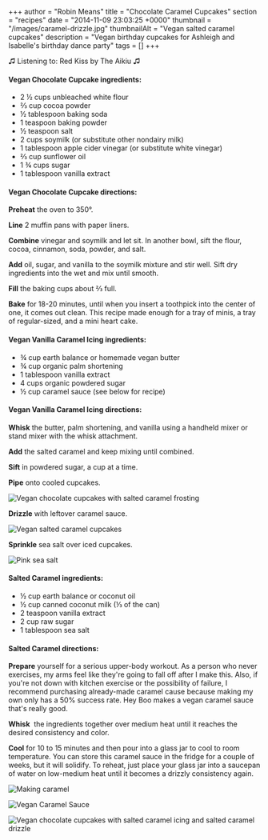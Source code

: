 +++
author = "Robin Means"
title = "Chocolate Caramel Cupcakes"
section = "recipes"
date = "2014-11-09 23:03:25 +0000"
thumbnail = "/images/caramel-drizzle.jpg"
thumbnailAlt = "Vegan salted caramel cupcakes"
description = "Vegan birthday cupcakes for Ashleigh and Isabelle's birthday dance party"
tags = []
+++

♫&nbsp;Listening to: Red Kiss by The Aikiu ♫

#### Vegan Chocolate Cupcake ingredients:

- 2 ½ cups unbleached white flour
- ⅔ cup cocoa powder
- ½ tablespoon baking soda
- 1 teaspoon baking powder
- ½ teaspoon salt
- 2 cups soymilk (or substitute other nondairy milk)
- 1 tablespoon apple cider vinegar (or substitute white vinegar)
- ⅔ cup sunflower oil
- 1 ¾ cups sugar
- 1 tablespoon vanilla extract



#### Vegan Chocolate Cupcake directions:

**Preheat** the oven to 350°.

**Line** 2 muffin pans with paper liners.

**Combine** vinegar and soymilk and let sit. In another bowl, sift the flour, cocoa, cinnamon, soda, powder, and salt.

**Add** oil, sugar, and vanilla to the soymilk mixture and stir well. Sift dry ingredients into the wet and mix until smooth.

**Fill** the baking cups about ⅔&nbsp;full.

**Bake** for 18-20 minutes, until when you insert a toothpick into the center of one, it comes out clean. This recipe made enough for a tray of minis, a tray of regular-sized, and a mini heart cake.



#### Vegan Vanilla Caramel Icing ingredients:

- ¾ cup earth balance or homemade vegan butter
- ¾ cup organic palm shortening
- 1 tablespoon vanilla extract
- 4 cups organic powdered sugar
- ½ cup caramel sauce (see below for recipe)



#### Vegan Vanilla Caramel Icing directions:

**Whisk** the butter, palm shortening, and vanilla using a handheld mixer or stand mixer with the whisk attachment.

**Add** the salted caramel and keep mixing until combined.

**Sift** in powdered sugar, a cup at a time.

**Pipe** onto cooled cupcakes.

![Vegan chocolate cupcakes with salted caramel frosting](/images/cupcakes-w-caramel-icing.jpg)

**Drizzle** with leftover caramel sauce.

![Vegan salted caramel cupcakes](/images/caramel-drizzle.jpg)

**Sprinkle** sea salt over iced cupcakes.

![Pink sea salt](/images/salt.jpg)



#### Salted Caramel ingredients:

- ½ cup earth balance or coconut oil
- ½ cup canned coconut milk (⅓ of the can)
- 2 teaspoon vanilla extract
- 2 cup raw sugar
- 1 tablespoon sea salt



#### Salted Caramel directions:

**Prepare** yourself for a serious upper-body workout. As a person who never exercises, my arms feel like they're going to fall off after I make this. Also, if you're not down with kitchen exercise or the possibility of failure, I recommend purchasing already-made caramel cause because making my own only has a 50% success rate. Hey Boo makes a vegan caramel sauce that's really good.

**Whisk** &nbsp;the ingredients together over medium heat until it reaches the desired consistency and color.

**Cool** for 10 to 15 minutes and then pour into a glass jar to cool to room temperature. You can store this caramel sauce in the fridge for a couple of weeks, but it will solidify. To reheat, just place your glass jar into a saucepan of water on low-medium heat until it becomes a drizzly consistency again.

![Making caramel](/images/snickers-caramel.jpg)

![Vegan Caramel Sauce](/images/leftover-caramel.jpg)

![Vegan chocolate cupcakes with salted caramel icing and salted caramel drizzle](/images/chocolate-salted-caramel-cupcakes.jpg)

